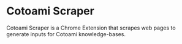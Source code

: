 # Cotoami Scraper

Cotoami Scraper is a Chrome Extension that scrapes web pages to generate inputs for Cotoami knowledge-bases.
